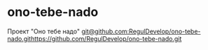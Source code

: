 # ono-tebe-nado
Проект "Оно тебе надо"
[git@github.com:RegulDevelop/ono-tebe-nado.git](https://github.com/RegulDevelop/ono-tebe-nado.git)https://github.com/RegulDevelop/ono-tebe-nado.git
